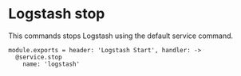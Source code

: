 
# Logstash stop

This commands stops Logstash using the default service command.

    module.exports = header: 'Logstash Start', handler: ->
      @service.stop
        name: 'logstash'
